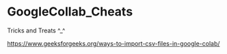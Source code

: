 # GoogleCollab_Cheats
Tricks and Treats ^_^

https://www.geeksforgeeks.org/ways-to-import-csv-files-in-google-colab/
